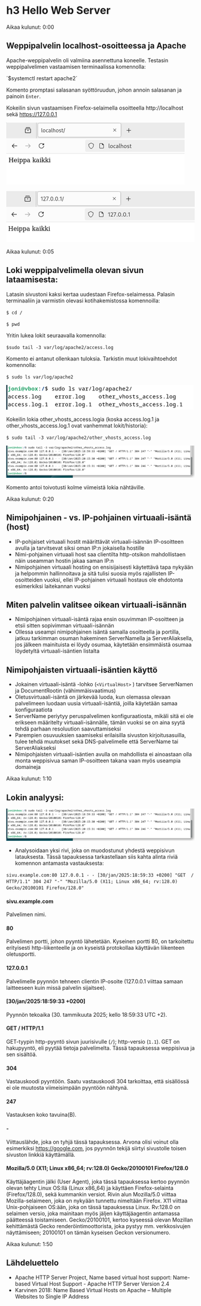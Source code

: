 # h3 Hello Web Server

Aikaa kulunut: 0:00

## Weppipalvelin localhost-osoitteessa ja Apache

Apache-weppipalvelin oli valmiina asennettuna koneelle.
Testasin weppipalvelimen vastaamisen terminaalissa komennolla:

´$systemctl restart apache2´

Komento promptasi salasanan syöttöruudun, johon annoin salasanan ja painoin `Enter`.

Kokeilin sivun vastaamisen Firefox-selaimella osoitteella http://localhost sekä https://127.0.0.1

 ![Add file: Upload](h3_Kuva1.png)
 
 ![Add file: Upload](h3_Kuva2.png)

Aikaa kulunut: 0:05

## Loki weppipalvelimella olevan sivun lataamisesta:

Latasin sivustoni kaksi kertaa uudestaan Firefox-selaimessa.
Palasin terminaaliin ja varmistin olevasi kotihakemistossa komennoilla:

`$ cd /`

`$ pwd`

Yritin lukea lokit seuraavalla komennolla:

`$sudo tail -3 var/log/apache2/access.log`

Komento ei antanut ollenkaan tuloksia. Tarkistin muut lokivaihtoehdot komennolla:

`$ sudo ls var/log/apache2`

 ![Add file: Upload](h3_Kuva5.png)

 Kokeilin lokia other_vhosts_access.logia (koska access.log.1 ja other_vhosts_access.log.1 ovat vanhemmat lokit/historia):

`$ sudo tail -3 var/log/apache2/other_vhosts_access.log`

 ![Add file: Upload](h3_Kuva4.png)

Komento antoi toivotusti kolme viimeistä lokia nähtäville.

Aikaa kulunut: 0:20

## Nimipohjainen - vs. IP-pohjainen virtuaali-isäntä (host)

-	IP-pohjaiset virtuaali hostit määrittävät virtuaali-isännän IP-osoitteen avulla ja tarvitsevat siksi oman IP:n jokaisella hostille
-	Nimi-pohjainen virtuaali host saa clientilta http-otsikon mahdollistaen näin useamman hostin jakaa saman IP:n
-	Nimipohjainen virtuaali hosting on ensisijaisesti käytettävä tapa nykyään ja helpommin hallinnoitava ja sitä tulisi suosia myös rajallisten IP-osoitteiden vuoksi, ellei IP-pohjainen virtuaali hostaus ole ehdotonta esimerkiksi laitekannan vuoksi
  
## Miten palvelin valitsee oikean virtuaali-isännän
-	Nimipohjainen virtuaali-isäntä rajaa ensin osuvimman IP-osoitteen ja etsii sitten sopivimman virtuaali-isännän
-	Ollessa useampi nimipohjainen isäntä samalla osoitteella ja portilla, jatkuu tarkimman osuman hakeminen ServerNamella ja ServerAliaksella, jos jälkeen mainituista ei löydy osumaa, käytetään ensimmäistä osumaa löydetyltä virtuaali-isäntien listalta
  
## Nimipohjaisten virtuaali-isäntien käyttö
-	Jokainen virtuaali-isäntä -lohko (`<VirtualHost>` ) tarvitsee ServerNamen ja DocumentRootin (vähimmäisvaatimus)
-	Oletusvirtuaali-isäntä on järkevää luoda, kun olemassa olevaan palvelimeen luodaan uusia virtuaali-isäntiä, joilla käytetään samaa konfiguraatiota
-	ServerName periytyy peruspalvelimen konfiguraatiosta, mikäli sitä ei ole erikseen määritelty virtuaali-isännälle, tämän vuoksi se on aina syytä tehdä parhaan resoluution saavuttamiseksi
-	Parempien osuvuuksien saamiseksi erilaisilla sivuston kirjoitusasuilla, tulee tehdä muutokset sekä DNS-palvelimelle että ServerName tai ServerAliakseksi
-	Nimipohjaisten virtuaali-isäntien avulla on mahdollista ei ainoastaan olla monta weppisivua saman IP-osoitteen takana vaan myös useampia domaineja

Aikaa kulunut: 1:10

## Lokin analyysi:

 ![Add file: Upload](h3_Kuva4.png)

-	Analysoidaan yksi rivi, joka on muodostunut yhdestä weppisivun latauksesta. Tässä tapauksessa tarkastellaan siis kahta alinta riviä komennon antamasta vastauksesta:
  
`sivu.example.com:80 127.0.0.1 - - [30/jan/2025:18:59:33 +0200] "GET  / HTTP/1.1" 304 247 "-" "Mozilla/5.0 (X11; Linux x86_64; rv:128.0) Gecko/20100101 Firefox/128.0"`

#### sivu.example.com

Palvelimen nimi.

#### 80

Palvelimen portti, johon pyyntö lähetetään. Kyseinen portti 80, on tarkoitettu erityisesti http-liikenteelle ja on kyseistä protokollaa käyttävän liikenteen oletusportti.

#### 127.0.0.1

Palvelimelle pyynnön tehneen clientin IP-osoite (127.0.0.1 viittaa samaan laitteeseen kuin missä palvelin sijaitsee).

#### [30/jan/2025:18:59:33 +0200]

Pyynnön tekoaika (30. tammikuuta 2025; kello 18:59:33 UTC +2).

#### GET  / HTTP/1.1

GET-tyypin http-pyyntö sivun juurisivulle (`/`); http-versio (`1.1`). GET on hakupyyntö, eli pyytää tietoja palvelimelta. Tässä tapauksessa weppisivua ja sen sisältöä.

#### 304 

Vastauskoodi pyyntöön. Saatu vastauskoodi 304 tarkoittaa, että sisällössä ei ole muutosta viimeisimpään pyyntöön nähtynä.

#### 247

Vastauksen koko tavuina(B).

#### -

Viittauslähde, joka on tyhjä tässä tapauksessa. Arvona olisi voinut olla esimerkiksi https://google.com, jos pyynnön tekijä siirtyi sivustolle toisen sivuston linkkiä käyttämällä.

#### Mozilla/5.0 (X11; Linux x86_64; rv:128.0) Gecko/20100101 Firefox/128.0

Käyttäjäagentin jälki (User Agent), joka tässä tapauksessa kertoo pyynnön olevan tehty Linux OS:llä (Linux x86_64) ja käyttäen Firefox-selainta (Firefox/128.0), sekä kummankin versiot. Rivin alun Mozilla/5.0 viittaa Mozilla-selaimeen, joka on nykyään tunnettu nimeltään Firefox. X11 viittaa Unix-pohjaiseen OS:ään, joka on tässä tapauksessa Linux. Rv:128.0 on selaimen versio, joka mainitaan myös jäljen käyttäjäagentin antamassa päätteessä toistamiseen. Gecko/20100101, kertoo kyseessä olevan Mozillan kehittämästä Gecko renderöintimoottorista, joka pystyy mm. verkkosivujen näyttämiseen; 20100101 on tämän kyseisen Geckon versionumero.


Aikaa kulunut: 1:50
 

## Lähdeluettelo

- Apache HTTP Server Project, Name based virtual host support: Name-based Virtual Host Support - Apache HTTP Server Version 2.4
-	Karvinen 2018: Name Based Virtual Hosts on Apache – Multiple Websites to Single IP Address
